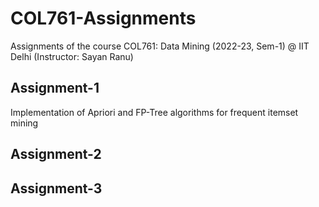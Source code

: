 # COL761-Assignments
Assignments of the course COL761: Data Mining (2022-23, Sem-1) @ IIT Delhi (Instructor: Sayan Ranu)

## Assignment-1
Implementation of Apriori and FP-Tree algorithms for frequent itemset mining 

## Assignment-2

## Assignment-3
